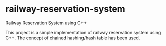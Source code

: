 # railway-reservation-system
Railway Reservation System using C++

This project is a simple implementation of railway reservation system using C++.
The concept of chained hashing/hash table has been used.
